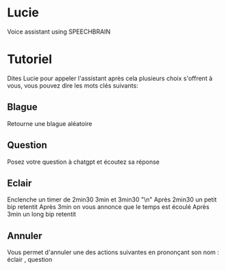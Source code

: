 # Lucie
Voice assistant using SPEECHBRAIN

# Tutoriel

Dites Lucie pour appeler l'assistant après cela plusieurs choix s'offrent à vous, vous pouvez dire les mots clés suivants:

## Blague
Retourne une blague aléatoire

## Question
Posez votre question à chatgpt et écoutez sa réponse

## Eclair
Enclenche un timer de 2min30 3min et 3min30 "\n"
Après 2min30 un petit bip retentit
Après 3min on vous annonce que le temps est écoulé
Après 3min un long bip retentit

## Annuler
Vous permet d'annuler une des actions suivantes en prononçant son nom : éclair , question
